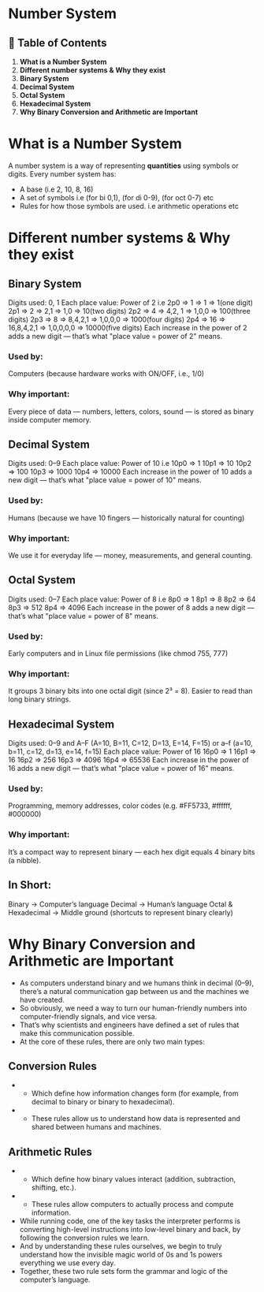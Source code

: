 # **Number System**

## 📑 Table of Contents


1. **What is a Number System**
3. **Different number systems & Why they exist**
4. **Binary System**
5. **Decimal System**
6. **Octal System**
7. **Hexadecimal System**
8. **Why Binary Conversion and Arithmetic are Important**





# What is a Number System
A number system is a way of representing **quantities** using symbols or digits.
Every number system has:
- A base (i.e 2, 10, 8, 16)
- A set of symbols i.e (for bi 0,1), (for di 0-9), (for oct 0-7) etc
- Rules for how those symbols are used. i.e arithmetic operations etc





# Different number systems & Why they exist
## Binary System
Digits used: 0, 1
Each place value: Power of 2
i.e
2p0 => 1 => 1 => 1(one digit)
2p1 => 2 => 2,1 => 1,0 => 10(two digits)
2p2 => 4 => 4,2, 1 => 1,0,0 => 100(three digits)
2p3 => 8 => 8,4,2,1 => 1,0,0,0 => 1000(four digits)
2p4 => 16 => 16,8,4,2,1 => 1,0,0,0,0 => 10000(five digits)
Each increase in the power of 2 adds a new digit — that’s what "place value = power of 2" means.
### Used by:
Computers (because hardware works with ON/OFF, i.e., 1/0)
### Why important:
Every piece of data — numbers, letters, colors, sound — is stored as binary inside computer memory.





## Decimal System
Digits used: 0–9
Each place value: Power of 10
i.e
10p0 => 1
10p1 => 10
10p2 => 100
10p3 => 1000
10p4 => 10000
Each increase in the power of 10 adds a new digit — that’s what "place value = power of 10" means.
### Used by:
Humans (because we have 10 fingers — historically natural for counting)
### Why important:
We use it for everyday life — money, measurements, and general counting.





## Octal System
Digits used: 0–7
Each place value: Power of 8
i.e
8p0 => 1
8p1 => 8
8p2 => 64
8p3 => 512
8p4 => 4096
Each increase in the power of 8 adds a new digit — that’s what "place value = power of 8" means.
### Used by:
Early computers and in Linux file permissions (like chmod 755, 777)
### Why important:
It groups 3 binary bits into one octal digit (since 2³ = 8). Easier to read than long binary strings.






## Hexadecimal System
Digits used: 0–9 and A–F (A=10, B=11, C=12, D=13, E=14, F=15) or a–f (a=10, b=11, c=12, d=13, e=14, f=15)
Each place value: Power of 16
16p0 ⇒ 1
16p1 ⇒ 16
16p2 ⇒ 256
16p3 ⇒ 4096
16p4 ⇒ 65536
Each increase in the power of 16 adds a new digit — that’s what "place value = power of 16" means.
### Used by:
Programming, memory addresses, color codes (e.g. #FF5733, #ffffff, #000000)
### Why important:
It’s a compact way to represent binary — each hex digit equals 4 binary bits (a nibble).

## In Short:
Binary → Computer’s language
Decimal → Human’s language
Octal & Hexadecimal → Middle ground (shortcuts to represent binary clearly)





# Why Binary Conversion and Arithmetic are Important
- As computers understand binary and we humans think in decimal (0–9), there’s a natural communication gap between us and the machines we have created.
- So obviously, we need a way to turn our human-friendly numbers into computer-friendly signals, and vice versa.
- That’s why scientists and engineers have defined a set of rules that make this communication possible.
- At the core of these rules, there are only two main types:
## Conversion Rules
- - Which define how information changes form (for example, from decimal to binary or binary to hexadecimal).
- - These rules allow us to understand how data is represented and shared between humans and machines.
## Arithmetic Rules
- - Which define how binary values interact (addition, subtraction, shifting, etc.).
- - These rules allow computers to actually process and compute information.
- While running code, one of the key tasks the interpreter performs is converting high-level instructions into low-level binary and back, by following the conversion rules we learn.
- And by understanding these rules ourselves, we begin to truly understand how the invisible magic world of 0s and 1s powers everything we use every day.
- Together, these two rule sets form the grammar and logic of the computer’s language.